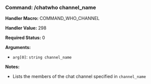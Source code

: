 ### Command: /chatwho channel_name

**Handler Macro:** COMMAND_WHO_CHANNEL

**Handler Value:** 298

**Required Status:** 0

**Arguments:**
- `arg[0]`: `string channel_name`

**Notes:**
- Lists the members of the chat channel specified in `channel_name`